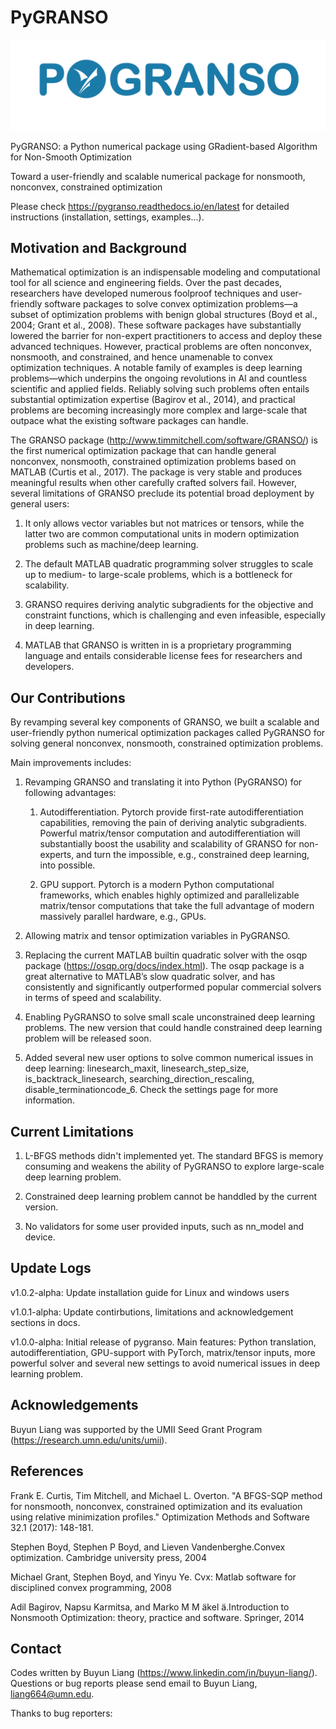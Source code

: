 # PyGRANSO

![Example screenshot](./PyGRANSO_logo.png)

PyGRANSO: a Python numerical package using GRadient-based Algorithm for Non-Smooth Optimization

Toward a user-friendly and scalable numerical package for nonsmooth, nonconvex, constrained optimization

Please check https://pygranso.readthedocs.io/en/latest for detailed instructions (installation, settings, examples...).

## Motivation and Background

Mathematical optimization is an indispensable modeling and computational tool for all science and 
engineering fields. Over the past decades, researchers have developed numerous foolproof techniques 
and user-friendly software packages to solve convex optimization problems—a subset of optimization 
problems with benign global structures (Boyd et al., 2004; Grant et al., 2008). These software 
packages have substantially lowered the barrier for non-expert practitioners to access and deploy 
these advanced techniques. However, practical problems are often nonconvex, nonsmooth, and constrained, 
and hence unamenable to convex optimization techniques. A notable family of examples is deep learning 
problems—which underpins the ongoing revolutions in AI and countless scientific and applied fields. 
Reliably solving such problems often entails substantial optimization expertise  (Bagirov et al., 2014), 
and practical problems are becoming increasingly more complex and large-scale that outpace what the existing 
software packages can handle. 

The GRANSO package (http://www.timmitchell.com/software/GRANSO/) is the first numerical optimization package that can handle general nonconvex, 
nonsmooth, constrained optimization problems based on MATLAB  (Curtis et al., 2017). The package is very stable and 
produces meaningful results when other carefully crafted solvers fail. However, several 
limitations of GRANSO preclude its potential broad deployment by general users:  

1. It only allows vector variables but not matrices or tensors, while the latter two are common 
computational units in modern optimization problems such as machine/deep learning.   

2. The default MATLAB quadratic programming solver struggles to scale up to medium- to large-scale 
problems, which is a bottleneck for scalability. 

3. GRANSO requires deriving analytic subgradients for the objective and constraint functions, which 
is challenging and even infeasible, especially in deep learning.  

4. MATLAB that GRANSO is written in is a proprietary programming language and entails considerable 
license fees for researchers and developers. 

## Our Contributions

By revamping several key components of GRANSO, we built a scalable and user-friendly python numerical optimization 
packages called PyGRANSO for solving general nonconvex, nonsmooth, constrained optimization problems. 

Main improvements includes:

1. Revamping GRANSO and translating it into Python (PyGRANSO) for following advantages:
   
   1) Autodifferentiation. Pytorch provide first-rate autodifferentiation capabilities, 
      removing the pain of deriving analytic subgradients. Powerful matrix/tensor 
      computation and autodifferentiation will substantially boost the usability and 
      scalability of GRANSO for non-experts, and turn the impossible, e.g., constrained deep 
      learning, into possible.

   2) GPU support. Pytorch is a modern Python computational frameworks, which enables highly optimized 
      and parallelizable matrix/tensor computations that take the full advantage of modern massively 
      parallel hardware, e.g., GPUs.

2. Allowing matrix and tensor optimization variables in PyGRANSO.

3. Replacing the current MATLAB builtin quadratic solver with the osqp package (https://osqp.org/docs/index.html). 
   The osqp package is a great alternative to MATLAB’s slow quadratic solver, 
   and has consistently and significantly outperformed popular commercial solvers 
   in terms of speed and scalability. 

4. Enabling PyGRANSO to solve small scale unconstrained deep learning problems. The new version that could 
   handle constrained deep learning problem will be released soon.  

5. Added several new user options to solve common numerical issues in deep learning: linesearch_maxit, linesearch_step_size, 
   is_backtrack_linesearch, searching_direction_rescaling, disable_terminationcode_6. Check the settings page for more information.

## Current Limitations

1. L-BFGS methods didn't implemented yet. The standard BFGS is memory consuming and weakens the ability of PyGRANSO to explore large-scale deep learning problem.

2. Constrained deep learning problem cannot be handdled by the current version.

3. No validators for some user provided inputs, such as nn_model and device.

## Update Logs

v1.0.2-alpha: Update installation guide for Linux and windows users

v1.0.1-alpha: Update contirbutions, limitations and acknowledgement sections in docs.

v1.0.0-alpha: Initial release of pygranso. Main features: Python translation, autodifferentiation, GPU-support with PyTorch, matrix/tensor inputs, more powerful solver and several new settings to avoid numerical issues in deep learning problem.

## Acknowledgements

Buyun Liang was supported by the UMII Seed Grant Program (https://research.umn.edu/units/umii).

## References

Frank E. Curtis, Tim Mitchell, and Michael L. Overton. "A BFGS-SQP method for nonsmooth, nonconvex, constrained optimization and its evaluation using relative minimization profiles." Optimization Methods and Software 32.1 (2017): 148-181.

Stephen Boyd, Stephen P Boyd, and Lieven Vandenberghe.Convex optimization. Cambridge university press, 2004

Michael Grant, Stephen Boyd, and Yinyu Ye. Cvx:  Matlab software for disciplined convex programming, 2008

Adil Bagirov, Napsu Karmitsa, and Marko M M ̈akel ̈a.Introduction to Nonsmooth Optimization: theory, practice and software. Springer, 2014

## Contact
Codes written by Buyun Liang (https://www.linkedin.com/in/buyun-liang/). Questions or bug reports please send email to Buyun Liang, liang664@umn.edu.

Thanks to bug reporters: 
